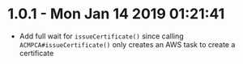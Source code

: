 # 1.0.1 - Mon Jan 14 2019 01:21:41

- Add full wait for `issueCertificate()` since calling `ACMPCA#issueCertificate()` only creates an AWS
task to create a certificate
